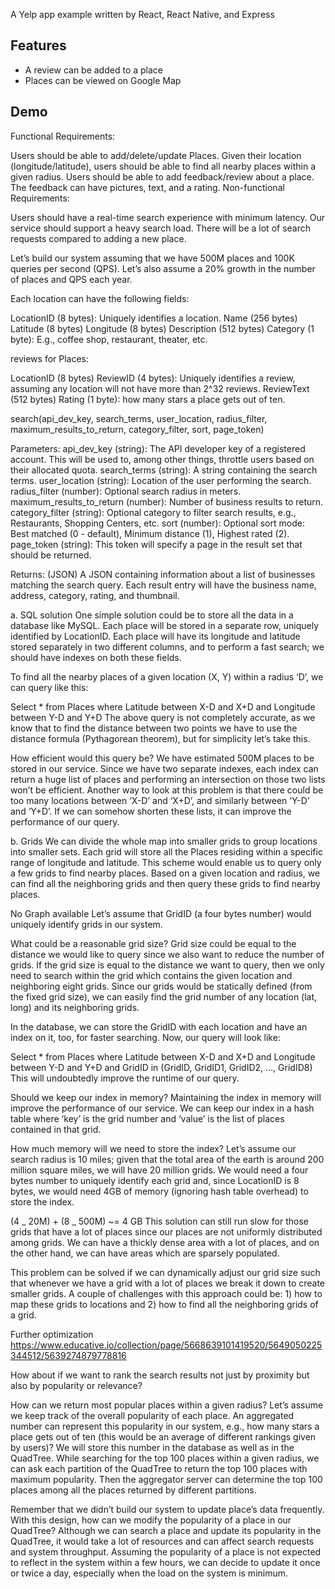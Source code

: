 A Yelp app example written by React, React Native, and Express

## Features

- A review can be added to a place
- Places can be viewed on Google Map

## Demo

Functional Requirements:

Users should be able to add/delete/update Places.
Given their location (longitude/latitude), users should be able to find all nearby places within a given radius.
Users should be able to add feedback/review about a place. The feedback can have pictures, text, and a rating.
Non-functional Requirements:

Users should have a real-time search experience with minimum latency.
Our service should support a heavy search load. There will be a lot of search requests compared to adding a new place.

Let’s build our system assuming that we have 500M places and 100K queries per second (QPS). Let’s also assume a 20% growth in the number of places and QPS each year.

Each location can have the following fields:

LocationID (8 bytes): Uniquely identifies a location.
Name (256 bytes)
Latitude (8 bytes)
Longitude (8 bytes)
Description (512 bytes)
Category (1 byte): E.g., coffee shop, restaurant, theater, etc.

reviews for Places:

LocationID (8 bytes)
ReviewID (4 bytes): Uniquely identifies a review, assuming any location will not have more than 2^32 reviews.
ReviewText (512 bytes)
Rating (1 byte): how many stars a place gets out of ten.

search(api_dev_key, search_terms, user_location, radius_filter, maximum_results_to_return,
category_filter, sort, page_token)

Parameters:
api_dev_key (string): The API developer key of a registered account. This will be used to, among other things, throttle users based on their allocated quota.
search_terms (string): A string containing the search terms.
user_location (string): Location of the user performing the search.
radius_filter (number): Optional search radius in meters.
maximum_results_to_return (number): Number of business results to return.
category_filter (string): Optional category to filter search results, e.g., Restaurants, Shopping Centers, etc.
sort (number): Optional sort mode: Best matched (0 - default), Minimum distance (1), Highest rated (2).
page_token (string): This token will specify a page in the result set that should be returned.

Returns: (JSON)
A JSON containing information about a list of businesses matching the search query. Each result entry will have the business name, address, category, rating, and thumbnail.

a. SQL solution
One simple solution could be to store all the data in a database like MySQL. Each place will be stored in a separate row, uniquely identified by LocationID. Each place will have its longitude and latitude stored separately in two different columns, and to perform a fast search; we should have indexes on both these fields.

To find all the nearby places of a given location (X, Y) within a radius ‘D’, we can query like this:

Select \* from Places where Latitude between X-D and X+D and Longitude between Y-D and Y+D
The above query is not completely accurate, as we know that to find the distance between two points we have to use the distance formula (Pythagorean theorem), but for simplicity let’s take this.

How efficient would this query be? We have estimated 500M places to be stored in our service. Since we have two separate indexes, each index can return a huge list of places and performing an intersection on those two lists won’t be efficient. Another way to look at this problem is that there could be too many locations between ‘X-D’ and ‘X+D’, and similarly between ‘Y-D’ and ‘Y+D’. If we can somehow shorten these lists, it can improve the performance of our query.

b. Grids
We can divide the whole map into smaller grids to group locations into smaller sets. Each grid will store all the Places residing within a specific range of longitude and latitude. This scheme would enable us to query only a few grids to find nearby places. Based on a given location and radius, we can find all the neighboring grids and then query these grids to find nearby places.

No Graph available
Let’s assume that GridID (a four bytes number) would uniquely identify grids in our system.

What could be a reasonable grid size? Grid size could be equal to the distance we would like to query since we also want to reduce the number of grids. If the grid size is equal to the distance we want to query, then we only need to search within the grid which contains the given location and neighboring eight grids. Since our grids would be statically defined (from the fixed grid size), we can easily find the grid number of any location (lat, long) and its neighboring grids.

In the database, we can store the GridID with each location and have an index on it, too, for faster searching. Now, our query will look like:

Select \* from Places where Latitude between X-D and X+D and Longitude between Y-D and Y+D and GridID in (GridID, GridID1, GridID2, ..., GridID8)
This will undoubtedly improve the runtime of our query.

Should we keep our index in memory? Maintaining the index in memory will improve the performance of our service. We can keep our index in a hash table where ‘key’ is the grid number and ‘value’ is the list of places contained in that grid.

How much memory will we need to store the index? Let’s assume our search radius is 10 miles; given that the total area of the earth is around 200 million square miles, we will have 20 million grids. We would need a four bytes number to uniquely identify each grid and, since LocationID is 8 bytes, we would need 4GB of memory (ignoring hash table overhead) to store the index.

(4 _ 20M) + (8 _ 500M) ~= 4 GB
This solution can still run slow for those grids that have a lot of places since our places are not uniformly distributed among grids. We can have a thickly dense area with a lot of places, and on the other hand, we can have areas which are sparsely populated.

This problem can be solved if we can dynamically adjust our grid size such that whenever we have a grid with a lot of places we break it down to create smaller grids. A couple of challenges with this approach could be: 1) how to map these grids to locations and 2) how to find all the neighboring grids of a grid.

Further optimization
https://www.educative.io/collection/page/5668639101419520/5649050225344512/5639274879778816

How about if we want to rank the search results not just by proximity but also by popularity or relevance?

How can we return most popular places within a given radius? Let’s assume we keep track of the overall popularity of each place. An aggregated number can represent this popularity in our system, e.g., how many stars a place gets out of ten (this would be an average of different rankings given by users)? We will store this number in the database as well as in the QuadTree. While searching for the top 100 places within a given radius, we can ask each partition of the QuadTree to return the top 100 places with maximum popularity. Then the aggregator server can determine the top 100 places among all the places returned by different partitions.

Remember that we didn’t build our system to update place’s data frequently. With this design, how can we modify the popularity of a place in our QuadTree? Although we can search a place and update its popularity in the QuadTree, it would take a lot of resources and can affect search requests and system throughput. Assuming the popularity of a place is not expected to reflect in the system within a few hours, we can decide to update it once or twice a day, especially when the load on the system is minimum.
